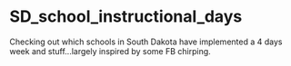 # SD_school_instructional_days
Checking out which schools in South Dakota have implemented a 4 days week and stuff...largely inspired by some FB chirping.
